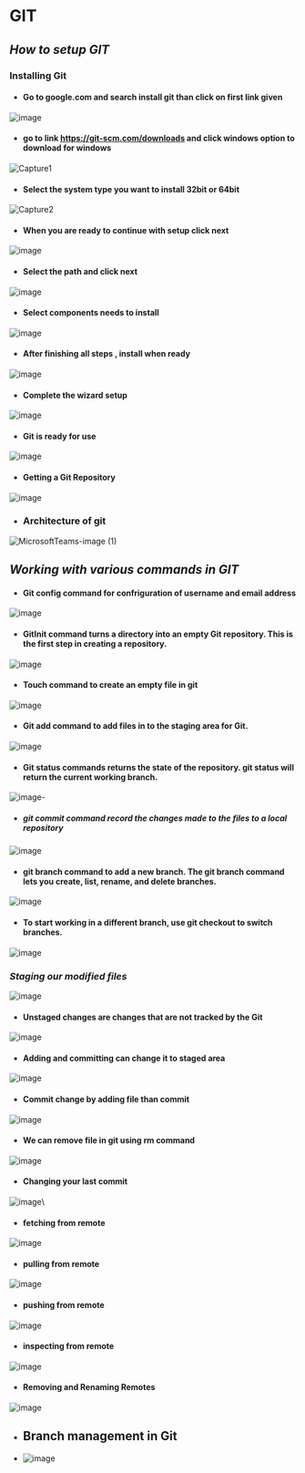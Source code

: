 # GIT
## *How to setup GIT* 
 ### Installing Git 
- #### Go to google.com and search install git than click on first link given 
![image](https://user-images.githubusercontent.com/103022040/162666314-24a033eb-560f-4ca7-b543-26e6ad8cf90a.png)
- #### go to link https://git-scm.com/downloads and click windows option to download for windows
![Capture1](https://user-images.githubusercontent.com/103022040/162666704-92f6a2b1-9c1f-41d3-90a4-4a91763c4156.PNG)
- #### Select the system type you want to install 32bit or 64bit
![Capture2](https://user-images.githubusercontent.com/103022040/162667091-80851cc6-c119-4fdd-99d8-484fb0e1e284.PNG)
- #### When you are ready to continue with setup click next
![image](https://user-images.githubusercontent.com/103022040/162667476-3a1c311a-a3e6-49d9-b444-5ff80346c857.png)
- #### Select the path and click next
![image](https://user-images.githubusercontent.com/103022040/162667645-a7ed3efe-3456-44c7-8340-40748b65eefd.png)
- #### Select components needs to install 
![image](https://user-images.githubusercontent.com/103022040/162667963-6bfaece3-15c6-4fcf-8a89-e499d6ac1393.png)
- #### After finishing all steps , install when ready
![image](https://user-images.githubusercontent.com/103022040/162668390-400f2a1d-66e9-4ec3-b66f-aa8ea1314759.png)
- #### Complete the wizard setup 
![image](https://user-images.githubusercontent.com/103022040/162668493-3437d7cd-29a3-4d30-87d4-927b6b67d22a.png)
- #### Git is ready for use
![image](https://user-images.githubusercontent.com/103022040/162668950-85f63b26-a832-4fe9-89bb-13e0cd286bd6.png)
- #### Getting a Git Repository
![image](https://user-images.githubusercontent.com/103022040/162670030-1c0bab38-2ebd-4b79-87b7-6ace9fbde566.png)
- ### Architecture of git
![MicrosoftTeams-image (1)](https://user-images.githubusercontent.com/103022040/162670654-11839646-2480-4ac2-aaa2-3206f506f6c2.png)
## *Working with various commands in GIT* 
- #### Git config command for confriguration of username and email address
![image](https://user-images.githubusercontent.com/103022040/162672236-340997bc-dc0b-4f12-8959-89cc6613ff82.png)
- #### GitInit command turns a directory into an empty Git repository. This is the first step in creating a repository.
![image](https://user-images.githubusercontent.com/103022040/162672895-11ea242b-245d-4042-8fbb-7a317aa4dc14.png)
- #### Touch command to create an empty file in git
![image](https://user-images.githubusercontent.com/103022040/162673699-128cf72a-11b9-41b4-b0c7-e7e1650a37aa.png)
- #### Git add command to add files in to the staging area for Git.
![image](https://user-images.githubusercontent.com/103022040/162673895-96f5621c-b670-4ac0-9c17-9a33532e8501.png)
 - #### Git status commands returns the state of the repository. git status will return the current working branch. 
 ![image](https://user-images.githubusercontent.com/103022040/162674660-11529647-8b02-4518-a848-b19d1b8aa2b2.png)-
- ##### git commit command record the changes made to the files to a local repository
 ![image](https://user-images.githubusercontent.com/103022040/162675641-0c2d194f-fd80-4fc8-b1ca-5c754ff79d11.png)
- #### git branch command to add a new branch. The git branch command lets you create, list, rename, and delete branches.
![image](https://user-images.githubusercontent.com/103022040/162676619-df677c7f-501d-4a77-a6f5-a6ca75200c94.png)
- #### To start working in a different branch, use git checkout to switch branches.
![image](https://user-images.githubusercontent.com/103022040/162677825-79f02b04-15da-4789-b730-db7ccece891e.png)
### *Staging our modified files*
![image](https://user-images.githubusercontent.com/103022040/162685854-d41ed7c5-8fa8-457a-a05b-5060d794a4c7.png)
- #### Unstaged changes are changes that are not tracked by the Git
![image](https://user-images.githubusercontent.com/103022040/162699705-93cf9365-c839-4e0a-b964-cae9f4921cf5.png)
- #### Adding and committing can change it to staged area
![image](https://user-images.githubusercontent.com/103022040/162700902-fe6e7870-7e30-470b-9157-47e51c2c575f.png)
- #### Commit change by adding file than commit
![image](https://user-images.githubusercontent.com/103022040/162705833-cb066b95-6933-4ff1-ab14-1fa9307789b2.png)
- #### We can remove file in git using rm command
![image](https://user-images.githubusercontent.com/103022040/162706854-9a59e4db-c6e2-4b5a-907d-e9c375329c3c.png)
- #### Changing your last commit
![image](https://user-images.githubusercontent.com/103022040/162711246-9c8348c0-e025-4437-b97f-710d9f3aa005.png)\
- #### fetching from remote
![image](https://user-images.githubusercontent.com/103022040/162717024-9a93e2bb-0e5a-468d-a306-51f5c08ac587.png)
- #### pulling from remote
![image](https://user-images.githubusercontent.com/103022040/162720368-e951d892-db75-4077-828d-3f3f3644f7ca.png)
- #### pushing from remote
![image](https://user-images.githubusercontent.com/103022040/162721477-3cee9f65-8178-4073-ab87-301967c7c5a8.png)
- #### inspecting from remote
![image](https://user-images.githubusercontent.com/103022040/162722946-05f21a05-158a-4b4e-bc20-523a62e7d618.png)
- #### Removing and Renaming Remotes
![image](https://user-images.githubusercontent.com/103022040/162723309-246a0312-985f-43e4-a328-b79ecbc2168d.png)
- ## Branch management in Git
- ![image](https://user-images.githubusercontent.com/103022040/162729236-cead029b-ab67-44f2-a234-b99ed6a55714.png)





